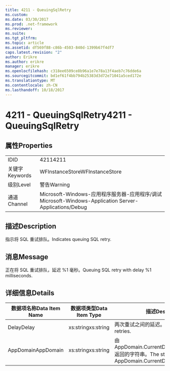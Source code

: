 ```yaml
---
title: 4211 - QueuingSqlRetry
ms.custom: 
ms.date: 03/30/2017
ms.prod: .net-framework
ms.reviewer: 
ms.suite: 
ms.tgt_pltfrm: 
ms.topic: article
ms.assetid: df569f88-c86b-4503-840d-1399b67f4df7
caps.latest.revision: "2"
author: Erikre
ms.author: erikre
manager: erikre
ms.openlocfilehash: c318ee6509ce8b96a1e7e78a13f4aeb7c76dde6a
ms.sourcegitcommit: bd1ef61f4bb794b25383d3d72e71041a5ced172e
ms.translationtype: MT
ms.contentlocale: zh-CN
ms.lasthandoff: 10/18/2017
---
```

# <a name="4211---queuingsqlretry"></a><span data-ttu-id="0d8d4-102">4211 - QueuingSqlRetry</span><span class="sxs-lookup"><span data-stu-id="0d8d4-102">4211 - QueuingSqlRetry</span></span>
## <a name="properties"></a><span data-ttu-id="0d8d4-103">属性</span><span class="sxs-lookup"><span data-stu-id="0d8d4-103">Properties</span></span>  
  
|||  
|-|-|  
|<span data-ttu-id="0d8d4-104">ID</span><span class="sxs-lookup"><span data-stu-id="0d8d4-104">ID</span></span>|<span data-ttu-id="0d8d4-105">4211</span><span class="sxs-lookup"><span data-stu-id="0d8d4-105">4211</span></span>|  
|<span data-ttu-id="0d8d4-106">关键字</span><span class="sxs-lookup"><span data-stu-id="0d8d4-106">Keywords</span></span>|<span data-ttu-id="0d8d4-107">WFInstanceStore</span><span class="sxs-lookup"><span data-stu-id="0d8d4-107">WFInstanceStore</span></span>|  
|<span data-ttu-id="0d8d4-108">级别</span><span class="sxs-lookup"><span data-stu-id="0d8d4-108">Level</span></span>|<span data-ttu-id="0d8d4-109">警告</span><span class="sxs-lookup"><span data-stu-id="0d8d4-109">Warning</span></span>|  
|<span data-ttu-id="0d8d4-110">通道</span><span class="sxs-lookup"><span data-stu-id="0d8d4-110">Channel</span></span>|<span data-ttu-id="0d8d4-111">Microsoft-Windows-应用程序服务器-应用程序/调试</span><span class="sxs-lookup"><span data-stu-id="0d8d4-111">Microsoft-Windows-Application Server-Applications/Debug</span></span>|  
  
## <a name="description"></a><span data-ttu-id="0d8d4-112">描述</span><span class="sxs-lookup"><span data-stu-id="0d8d4-112">Description</span></span>  
 <span data-ttu-id="0d8d4-113">指示将 SQL 重试排队。</span><span class="sxs-lookup"><span data-stu-id="0d8d4-113">Indicates queuing SQL retry.</span></span>  
  
## <a name="message"></a><span data-ttu-id="0d8d4-114">消息</span><span class="sxs-lookup"><span data-stu-id="0d8d4-114">Message</span></span>  
 <span data-ttu-id="0d8d4-115">正在将 SQL 重试排队，延迟 %1 毫秒。</span><span class="sxs-lookup"><span data-stu-id="0d8d4-115">Queuing SQL retry with delay %1 milliseconds.</span></span>  
  
## <a name="details"></a><span data-ttu-id="0d8d4-116">详细信息</span><span class="sxs-lookup"><span data-stu-id="0d8d4-116">Details</span></span>  
  
|<span data-ttu-id="0d8d4-117">数据项名称</span><span class="sxs-lookup"><span data-stu-id="0d8d4-117">Data Item Name</span></span>|<span data-ttu-id="0d8d4-118">数据项类型</span><span class="sxs-lookup"><span data-stu-id="0d8d4-118">Data Item Type</span></span>|<span data-ttu-id="0d8d4-119">描述</span><span class="sxs-lookup"><span data-stu-id="0d8d4-119">Description</span></span>|  
|--------------------|--------------------|-----------------|  
|<span data-ttu-id="0d8d4-120">Delay</span><span class="sxs-lookup"><span data-stu-id="0d8d4-120">Delay</span></span>|<span data-ttu-id="0d8d4-121">xs:string</span><span class="sxs-lookup"><span data-stu-id="0d8d4-121">xs:string</span></span>|<span data-ttu-id="0d8d4-122">两次重试之间的延迟。</span><span class="sxs-lookup"><span data-stu-id="0d8d4-122">The delay between retries.</span></span>|  
|<span data-ttu-id="0d8d4-123">AppDomain</span><span class="sxs-lookup"><span data-stu-id="0d8d4-123">AppDomain</span></span>|<span data-ttu-id="0d8d4-124">xs:string</span><span class="sxs-lookup"><span data-stu-id="0d8d4-124">xs:string</span></span>|<span data-ttu-id="0d8d4-125">由 AppDomain.CurrentDomain.FriendlyName 返回的字符串。</span><span class="sxs-lookup"><span data-stu-id="0d8d4-125">The string returned by AppDomain.CurrentDomain.FriendlyName.</span></span>|
